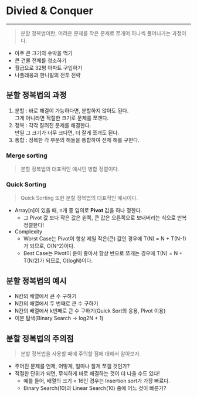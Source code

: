# Divied & Conquer
---
> 분할 정복법이란, 어려운 문제를 작은 문제로 쪼개어 하나씩 풀어나가는 과정이다.  

- 아주 큰 크기의 수박을 먹기
- 큰 건물 전체를 청소하기
- 월급으로 32평 아파트 구입하기
- 나폴레옹과 한니발의 전투 전략

## 분할 정복법의 과정
1. 분할 : 바로 해결이 가능하다면, 분할하지 않아도 된다.  
             그게 아니라면 적절한 크기로 문제를 쪼갠다.  
2. 정복 : 각각 잘려진 문제를 해결한다.  
             만일 그 크기가 너무 크다면, 더 잘게 쪼개도 된다.  
3. 통합 : 정복한 각 부분의 해들을 통합하여 전체 해를 구한다.

### Merge sorting
> 분할 정복법의 대표적인 예시인 병합 정렬이다.  

### Quick Sorting
> Quick Sorting 또한 분할 정복법의 대표적인 예시이다.  
- Array[n]이 있을 때, n개 중 임의로 __Pivot__ 값을 하나 정한다.
  - 그 Pivot 값 보다 작은 값은 왼쪽, 큰 값은 오른쪽으로 보내버리는 식으로 반복 정렬한다!
- Complexity
  - Worst Case는 Pivot이 항상 제일 작은(큰) 값인 경우에 T(N) = N + T(N-1)가 되므로, O(N^2)이다.
  - Best Case는 Pivot이 운이 좋아서 항상 반으로 쪼개는 경우에 T(N) = N + T(N/2)가 되므로, O(logN)이다.
 
## 분할 정복법의 예시
- N칸의 배열에서 큰 수 구하기
- N칸의 배열에서 두 번째로 큰 수 구하기
- N칸의 배열에서 k번째로 큰 수 구하기(Quick Sort의 응용, Pivot 이용)
- 이분 탐색(Binary Search -> log2N + 1)

## 분할 정복법의 주의점
> 분할 정복법을 사용할 때에 주의할 점에 대해서 알아보자.  

- 주어진 문제를 언제, 어떻게, 얼마나 잘게 쪼갤 것인가?
- 적절한 단위가 되면, 무식하게 바로 해결하는 것이 더 나을 수도 있다!
  - 예를 들어, 배열의 크기 < 16인 경우는 Insertion sort가 가장 빠르다.
  - Binary Search(10)과 Linear Search(10) 중에 어느 것이 빠른가?
